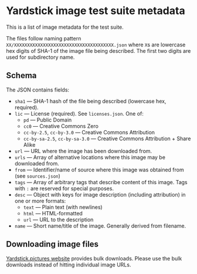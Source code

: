 # Yardstick image test suite metadata

This is a list of image metadata for the test suite.

The files follow naming pattern `XX/XXXXXXXXXXXXXXXXXXXXXXXXXXXXXXXXXXXXXX.json` where `X`s are lowercase hex digits of SHA-1 of the image file being described. The first two digits are used for subdirectory name.

## Schema

The JSON contains fields:

* `sha1` — SHA-1 hash of the file being described (lowercase hex, required).
* `lic` — License (required). See `licenses.json`. One of:
    * `pd` — Public Domain
    * `cc0` — Creative Commons Zero
    * `cc-by-2.5`, `cc-by-3.0` — Creative Commons Attribution
    * `cc-by-sa-2.5`, `cc-by-sa-3.0` — Creative Commons Attribution + Share Alike
* `url` — URL where the image has been downloaded from.
* `urls` — Array of alternative locations where this image may be downloaded from.
* `from` — Identifier/name of source where this image was obtained from (see `sources.json`)
* `tags` — Array of arbitrary tags that describe content of this image. Tags with `:` are reserved for special purposes.
* `desc` — Object with keys for image description (including attribution) in one or more formats:
    * `text` — Plain text (with newlines)
    * `html` — HTML-formatted
    * `url` — URL to the description
* `name` — Short name/title of the image. Generally derived from filename.

## Downloading image files

[Yardstick.pictures website](https://yardstick.pictures/) provides bulk downloads. Please use the bulk downloads instead of hitting individual image URLs.
